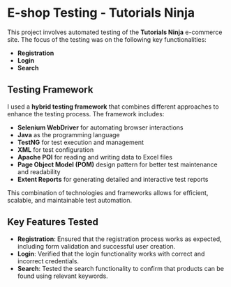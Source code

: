 # E-shop Testing - Tutorials Ninja

This project involves automated testing of the **Tutorials Ninja** e-commerce site. The focus of the testing was on the following key functionalities:
- **Registration**
- **Login**
- **Search**

## Testing Framework

I used a **hybrid testing framework** that combines different approaches to enhance the testing process. The framework includes:

- **Selenium WebDriver** for automating browser interactions
- **Java** as the programming language
- **TestNG** for test execution and management
- **XML** for test configuration
- **Apache POI** for reading and writing data to Excel files
- **Page Object Model (POM)** design pattern for better test maintenance and readability
- **Extent Reports** for generating detailed and interactive test reports

This combination of technologies and frameworks allows for efficient, scalable, and maintainable test automation.

## Key Features Tested

- **Registration**: Ensured that the registration process works as expected, including form validation and successful user creation.
- **Login**: Verified that the login functionality works with correct and incorrect credentials.
- **Search**: Tested the search functionality to confirm that products can be found using relevant keywords.


